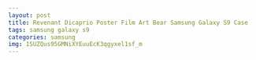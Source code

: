 ```yaml
---
layout: post
title: Revenant Dicaprio Poster Film Art Bear Samsung Galaxy S9 Case
tags: samsung galaxy s9
categories: samsung
img: 1SUZQus95GMNiXYEuuEcK3qgyxel1sf_m
---
```

